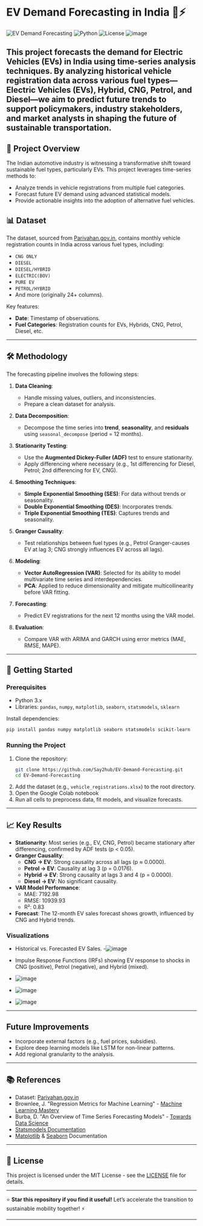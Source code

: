 # EV Demand Forecasting in India 🚗⚡

![EV Demand Forecasting](https://img.shields.io/badge/Project-EV%20Demand%20Forecasting-blue) ![Python](https://img.shields.io/badge/Python-3.x-yellow) ![License](https://img.shields.io/badge/License-MIT-green)
![image](https://github.com/user-attachments/assets/fb5958ec-c8be-479d-a952-7adbe3df1ffa)

This project forecasts the demand for Electric Vehicles (EVs) in India using time-series analysis techniques. By analyzing historical vehicle registration data across various fuel types—Electric Vehicles (EVs), Hybrid, CNG, Petrol, and Diesel—we aim to predict future trends to support policymakers, industry stakeholders, and market analysts in shaping the future of sustainable transportation.
---

## 🌟 Project Overview

The Indian automotive industry is witnessing a transformative shift toward sustainable fuel types, particularly EVs. This project leverages time-series methods to:
- Analyze trends in vehicle registrations from multiple fuel categories.
- Forecast future EV demand using advanced statistical models.
- Provide actionable insights into the adoption of alternative fuel vehicles.


## 📊 Dataset

The dataset, sourced from [Parivahan.gov.in](https://parivahan.gov.in/), contains monthly vehicle registration counts in India across various fuel types, including:
- `CNG ONLY`
- `DIESEL`
- `DIESEL/HYBRID`
- `ELECTRIC(BOV)`
- `PURE EV`
- `PETROL/HYBRID`
- And more (originally 24+ columns).

Key features:
- **Date**: Timestamp of observations.
- **Fuel Categories**: Registration counts for EVs, Hybrids, CNG, Petrol, Diesel, etc.

---

## 🛠️ Methodology

The forecasting pipeline involves the following steps:

1. **Data Cleaning**:
   - Handle missing values, outliers, and inconsistencies.
   - Prepare a clean dataset for analysis.

2. **Data Decomposition**:
   - Decompose the time series into **trend**, **seasonality**, and **residuals** using `seasonal_decompose` (period = 12 months).

3. **Stationarity Testing**:
   - Use the **Augmented Dickey-Fuller (ADF)** test to ensure stationarity.
   - Apply differencing where necessary (e.g., 1st differencing for Diesel, Petrol; 2nd differencing for EV, CNG).

4. **Smoothing Techniques**:
   - **Simple Exponential Smoothing (SES)**: For data without trends or seasonality.
   - **Double Exponential Smoothing (DES)**: Incorporates trends.
   - **Triple Exponential Smoothing (TES)**: Captures trends and seasonality.

5. **Granger Causality**:
   - Test relationships between fuel types (e.g., Petrol Granger-causes EV at lag 3; CNG strongly influences EV across all lags).

6. **Modeling**:
   - **Vector AutoRegression (VAR)**: Selected for its ability to model multivariate time series and interdependencies.
   - **PCA**: Applied to reduce dimensionality and mitigate multicollinearity before VAR fitting.

7. **Forecasting**:
   - Predict EV registrations for the next 12 months using the VAR model.

8. **Evaluation**:
   - Compare VAR with ARIMA and GARCH using error metrics (MAE, RMSE, MAPE).

---

## 🚀 Getting Started

### Prerequisites
- Python 3.x
- Libraries: `pandas`, `numpy`, `matplotlib`, `seaborn`, `statsmodels`, `sklearn`

Install dependencies:
```bash
pip install pandas numpy matplotlib seaborn statsmodels scikit-learn
```

### Running the Project
1. Clone the repository:
   ```bash
   git clone https://github.com/Say2hub/EV-Demand-Forecasting.git
   cd EV-Demand-Forecasting
   ```
2. Add the dataset (e.g., `vehicle_registrations.xlsx`) to the root directory.
3. Open the Google Colab notebook
4. Run all cells to preprocess data, fit models, and visualize forecasts.

---

## 📈 Key Results

- **Stationarity**: Most series (e.g., EV, CNG, Petrol) became stationary after differencing, confirmed by ADF tests (p < 0.05).
- **Granger Causality**:
  - **CNG → EV**: Strong causality across all lags (p ≈ 0.0000).
  - **Petrol → EV**: Causality at lag 3 (p = 0.0176).
  - **Hybrid → EV**: Strong causality at lags 3 and 4 (p = 0.0000).
  - **Diesel → EV**: No significant causality.
- **VAR Model Performance**:
  - MAE: 7192.98
  - RMSE: 10939.93
  - R²: 0.83
- **Forecast**: The 12-month EV sales forecast shows growth, influenced by CNG and Hybrid trends.

### Visualizations
- Historical vs. Forecasted EV Sales.
-![image](https://github.com/user-attachments/assets/7c584baa-27b5-421a-9cf0-524f10f7cb1b)


- Impulse Response Functions (IRFs) showing EV response to shocks in CNG (positive), Petrol (negative), and Hybrid (mixed).
-  ![image](https://github.com/user-attachments/assets/2454c0de-9067-4a3a-b177-ea9547b9feb4)
-  ![image](https://github.com/user-attachments/assets/4152aeec-3a5c-44c8-aeed-17c0fe3cfea0)
-  ![image](https://github.com/user-attachments/assets/49f22898-f978-4f65-a95a-9a30757d48ed)

---

## Future Improvements
  - Incorporate external factors (e.g., fuel prices, subsidies).
  - Explore deep learning models like LSTM for non-linear patterns.
  - Add regional granularity to the analysis.

---

## 📚 References

- Dataset: [Parivahan.gov.in](https://parivahan.gov.in/)
- Brownlee, J. "Regression Metrics for Machine Learning" - [Machine Learning Mastery](https://machinelearningmastery.com/)
- Burba, D. "An Overview of Time Series Forecasting Models" - [Towards Data Science](https://towardsdatascience.com/)
- [Statsmodels Documentation](https://www.statsmodels.org/)
- [Matplotlib](https://matplotlib.org/) & [Seaborn](https://seaborn.pydata.org/) Documentation

---

## 📜 License

This project is licensed under the MIT License - see the [LICENSE](LICENSE) file for details.

---

⭐ **Star this repository if you find it useful!** Let’s accelerate the transition to sustainable mobility together! ⚡

---
